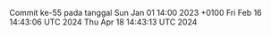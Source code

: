 Commit ke-55 pada tanggal Sun Jan 01 14:00 2023 +0100
Fri Feb 16 14:43:06 UTC 2024
Thu Apr 18 14:43:13 UTC 2024
